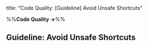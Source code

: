 <frontmatter>
title: "Code Quality: [Guideline] Avoid Unsafe Shortcuts"
</frontmatter>

<link rel="stylesheet" href="{{baseUrl}}/css/textbook.css">

<div class="website-content" id="all">

%%**Code Quality →**%%

## Guideline: Avoid Unsafe Shortcuts

<div id="main">

<include src="introduction/embed.md" boilerplate  />
<include src="basic/embed.md" boilerplate  />
<include src="intermediate/embed.md" boilerplate  />

</div>

</div>
